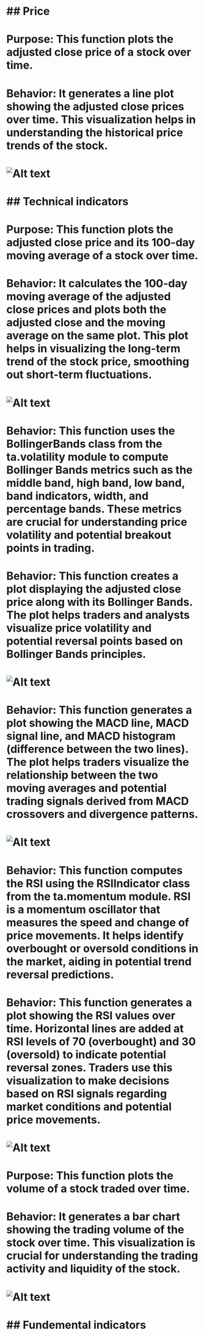 
# ## Price


# Purpose: This function plots the adjusted close price of a stock over time.
# 
# Behavior: It generates a line plot showing the adjusted close prices over time. This visualization helps in understanding the historical price trends of the stock.
# 


# ![Alt text](adjusted_close.png)


# ## Technical indicators


# Purpose: This function plots the adjusted close price and its 100-day moving average of a stock over time.
# 
# Behavior: It calculates the 100-day moving average of the adjusted close prices and plots both the adjusted close and the moving average on the same plot. This plot helps in visualizing the long-term trend of the stock price, smoothing out short-term fluctuations.
# 


# ![Alt text](moving_average.png)


# Behavior: This function uses the BollingerBands class from the ta.volatility module to compute Bollinger Bands metrics such as the middle band, high band, low band, band indicators, width, and percentage bands. These metrics are crucial for understanding price volatility and potential breakout points in trading.
# 
# Behavior: This function creates a plot displaying the adjusted close price along with its Bollinger Bands. The plot helps traders and analysts visualize price volatility and potential reversal points based on Bollinger Bands principles.


# ![Alt text](bollinger_bands.png)
# 
# 


# Behavior: This function generates a plot showing the MACD line, MACD signal line, and MACD histogram (difference between the two lines). The plot helps traders visualize the relationship between the two moving averages and potential trading signals derived from MACD crossovers and divergence patterns.
# 


# ![Alt text](macd.png)


# Behavior: This function computes the RSI using the RSIIndicator class from the ta.momentum module. RSI is a momentum oscillator that measures the speed and change of price movements. It helps identify overbought or oversold conditions in the market, aiding in potential trend reversal predictions.
# 
# Behavior: This function generates a plot showing the RSI values over time. Horizontal lines are added at RSI levels of 70 (overbought) and 30 (oversold) to indicate potential reversal zones. Traders use this visualization to make decisions based on RSI signals regarding market conditions and potential price movements.
# 


# ![Alt text](rsi.png)


# Purpose: This function plots the volume of a stock traded over time.
# 
# Behavior: It generates a bar chart showing the trading volume of the stock over time. This visualization is crucial for understanding the trading activity and liquidity of the stock.
# 


# ![Alt text](volume.png)


# ## Fundemental indicators


